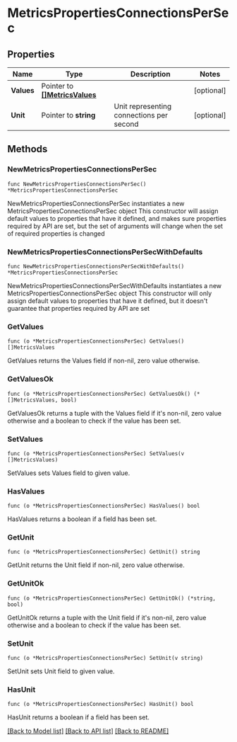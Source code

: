 # MetricsPropertiesConnectionsPerSec

## Properties

Name | Type | Description | Notes
------------ | ------------- | ------------- | -------------
**Values** | Pointer to [**[]MetricsValues**](MetricsValues.md) |  | [optional] 
**Unit** | Pointer to **string** | Unit representing connections per second | [optional] 

## Methods

### NewMetricsPropertiesConnectionsPerSec

`func NewMetricsPropertiesConnectionsPerSec() *MetricsPropertiesConnectionsPerSec`

NewMetricsPropertiesConnectionsPerSec instantiates a new MetricsPropertiesConnectionsPerSec object
This constructor will assign default values to properties that have it defined,
and makes sure properties required by API are set, but the set of arguments
will change when the set of required properties is changed

### NewMetricsPropertiesConnectionsPerSecWithDefaults

`func NewMetricsPropertiesConnectionsPerSecWithDefaults() *MetricsPropertiesConnectionsPerSec`

NewMetricsPropertiesConnectionsPerSecWithDefaults instantiates a new MetricsPropertiesConnectionsPerSec object
This constructor will only assign default values to properties that have it defined,
but it doesn't guarantee that properties required by API are set

### GetValues

`func (o *MetricsPropertiesConnectionsPerSec) GetValues() []MetricsValues`

GetValues returns the Values field if non-nil, zero value otherwise.

### GetValuesOk

`func (o *MetricsPropertiesConnectionsPerSec) GetValuesOk() (*[]MetricsValues, bool)`

GetValuesOk returns a tuple with the Values field if it's non-nil, zero value otherwise
and a boolean to check if the value has been set.

### SetValues

`func (o *MetricsPropertiesConnectionsPerSec) SetValues(v []MetricsValues)`

SetValues sets Values field to given value.

### HasValues

`func (o *MetricsPropertiesConnectionsPerSec) HasValues() bool`

HasValues returns a boolean if a field has been set.

### GetUnit

`func (o *MetricsPropertiesConnectionsPerSec) GetUnit() string`

GetUnit returns the Unit field if non-nil, zero value otherwise.

### GetUnitOk

`func (o *MetricsPropertiesConnectionsPerSec) GetUnitOk() (*string, bool)`

GetUnitOk returns a tuple with the Unit field if it's non-nil, zero value otherwise
and a boolean to check if the value has been set.

### SetUnit

`func (o *MetricsPropertiesConnectionsPerSec) SetUnit(v string)`

SetUnit sets Unit field to given value.

### HasUnit

`func (o *MetricsPropertiesConnectionsPerSec) HasUnit() bool`

HasUnit returns a boolean if a field has been set.


[[Back to Model list]](../README.md#documentation-for-models) [[Back to API list]](../README.md#documentation-for-api-endpoints) [[Back to README]](../README.md)


